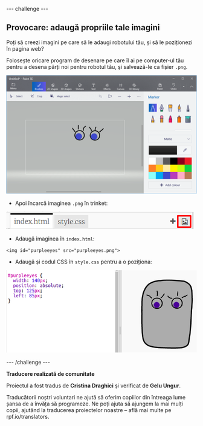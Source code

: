 --- challenge ---

## Provocare: adaugă propriile tale imagini

Poți să creezi imagini pe care să le adaugi robotului tău, și să le poziționezi în pagina web?

Folosește oricare program de desenare pe care îl ai pe computer-ul tău pentru a desena părți noi pentru robotul tău, și salvează-le ca fișier `.png`.

![captură de ecran](images/robot-eyes-edit.png)

+ Apoi încarcă imaginea `.png` în trinket:

![captură de ecran](images/robot-image-add.png)

+ Adaugă imaginea în `index.html`: 

 ```
<img id="purpleeyes" src="purpleeyes.png">
```  

+ Adaugă și codul CSS în `style.css` pentru a o poziționa:

![captură de ecran](images/robot-use-purple-eyes.png)

--- /challenge ---


**Traducere realizată de comunitate**

Proiectul a fost tradus de **Cristina Draghici** și verificat de **Gelu Ungur**.

Traducătorii noștri voluntari ne ajută să oferim copiilor din întreaga lume șansa de a învăța să programeze. Ne poți ajuta să ajungem la mai mulți copii, ajutând la traducerea proiectelor noastre – află mai multe pe rpf.io/translators.